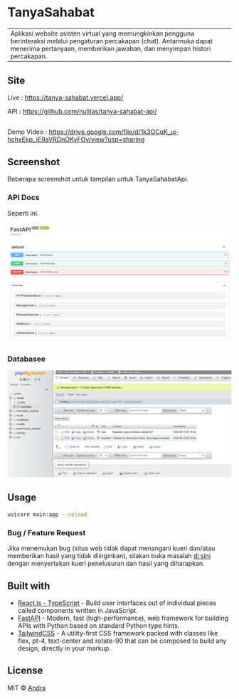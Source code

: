 # TanyaSahabat

<table>
<tr>
<td>
Aplikasi website asisten virtual yang memungkinkan pengguna berinteraksi melalui pengaturan percakapan (chat). Antarmuka dapat menerima pertanyaan, memberikan jawaban, dan menyimpan histori percakapan.
</td>
</tr>
</table>

## Site

Live : https://tanya-sahabat.vercel.app/

API : https://github.com/nulitas/tanya-sahabat-api/

##

Demo Video : https://drive.google.com/file/d/1k3OCqK_uj-hchxEkp_jE9aVRDnOKyFOv/view?usp=sharing

## Screenshot

Beberapa screenshot untuk tampilan untuk TanyaSahabatApi.

### API Docs

Seperti ini.

![](https://raw.githubusercontent.com/nulitas/tanya-sahabat-api/main/img/ApiDocs.png)

### Databasee

![](https://raw.githubusercontent.com/nulitas/tanya-sahabat-api/main/img/Database.png)

## Usage

```bash
uvicorn main:app --reload
```

### Bug / Feature Request

Jika menemukan bug (situs web tidak dapat menangani kueri dan/atau memberikan hasil yang tidak diinginkan), silakan buka masalah [di sini](https://github.com/nulitas/tanya-sahabat/issues/new) dengan menyertakan kueri penelusuran dan hasil yang diharapkan.

## Built with

- [React.js - TypeScript](https://react.dev/) - Build user interfaces out of individual pieces called components written in JavaScript.
- [FastAPI](https://fastapi.tiangolo.com/) - Modern, fast (high-performance), web framework for building APIs with Python based on standard Python type hints.
- [TailwindCSS](https://tailwindcss.com/) - A utility-first CSS framework packed with classes like flex, pt-4, text-center and rotate-90 that can be composed to build any design, directly in your markup.

## License

MIT © [Andra ](https://github.com/nulitas)
